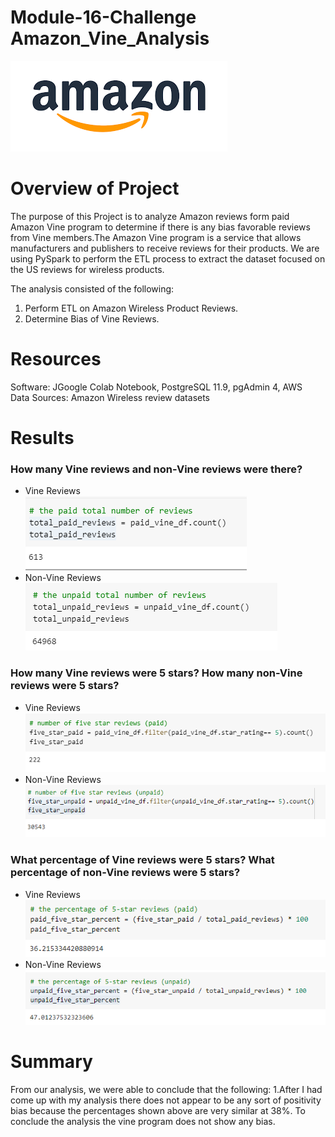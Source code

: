 # Module-16-Challenge  Amazon_Vine_Analysis
![Vine_reviews](/Image/download.png)
# Overview of Project #
The purpose of this Project is to analyze Amazon reviews form paid Amazon Vine program to determine if there is any bias favorable reviews from Vine members.The Amazon Vine program is a service that allows manufacturers and publishers to receive reviews for their products. We are using PySpark to perform the ETL process to extract the dataset focused on the US reviews for wireless products. 

The analysis consisted of the following:
1. Perform ETL on Amazon Wireless Product Reviews.
2. Determine Bias of Vine Reviews.

# Resources #
Software: JGoogle Colab Notebook, PostgreSQL 11.9, pgAdmin 4, AWS<br>
Data Sources: Amazon Wireless review datasets

# Results #
### How many Vine reviews and non-Vine reviews were there? ###
- Vine Reviews<br>
![Vine_reviews](/Image/Vine_reviews.png)
- Non-Vine Reviews<br>
![Non-Vine_reviews](/Image/Non-Vine_reviews.png)
### How many Vine reviews were 5 stars? How many non-Vine reviews were 5 stars? ###
- Vine Reviews<br>
![Vine_reviews](/Image/five_star_paid.png)
- Non-Vine Reviews<br>
![Non-Vine_reviews](/Image/five_star_unpaid.png)
### What percentage of Vine reviews were 5 stars? What percentage of non-Vine reviews were 5 stars? ###
- Vine Reviews<br>
![Vine_reviews](/Image/paid_five_star_percent.png)
- Non-Vine Reviews<br>
![Non-Vine_reviews](/Image/unpaid_five_star_percent.png)

# Summary #
From our analysis, we were able to conclude that the following:
1.After I had come up with my analysis there does not appear to be any sort of positivity bias because the percentages shown above are very similar at 38%. To conclude the analysis the vine program does not show any bias.

